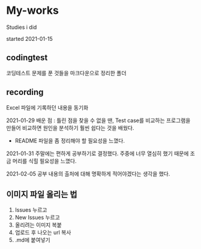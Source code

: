 # My-works
Studies i did

started 2021-01-15

## codingtest
코딩테스트 문제를 푼 것들을 마크다운으로 정리한 폴더

## recording
Excel 파일에 기록하던 내용을 동기화

2021-01-29
배운 점 : 틀린 점을 찾을 수 없을 땐, Test case를 비교하는 프로그램을 만들어 비교하면 원인을 분석하기 훨씬 쉽다는 것을 배웠다.
+ README 파일을 좀 정리해야 할 필요성을 느꼈다.

2021-01-31
주말에는 편하게 공부하기로 결정했다. 주중에 너무 열심히 했기 때문에 조금 머리를 식힐 필요성을 느꼈다.

2021-02-05
공부 내용의 출처에 대해 명확하게 적어야겠다는 생각을 했다.




## 이미지 파일 올리는 법
1. Issues 누르고
2. New Issues 누르고
3. 올리려는 이미지 복붙
4. 업로드 후 나오는 url 복사
5. .md에 붙여넣기
